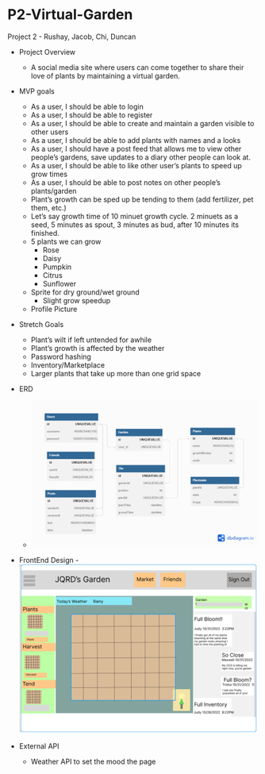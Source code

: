 # P2-Virtual-Garden
Project 2 - Rushay, Jacob, Chi, Duncan

-	Project Overview
    -	A social media site where users can come together to share their love of plants by maintaining a virtual garden.
-	MVP goals
    -	As a user, I should be able to login
    -	As a user, I should be able to register
    -	As a user, I should be able to create and maintain a garden visible to other users
    -	As a user, I should be able to add plants with names and a looks
    -	As a user, I should have a post feed that allows me to view other people’s gardens, save updates to a diary other people can look at.
    -	As a user, I should be able to like other user’s plants to speed up grow times
    -	As a user, I should be able to post notes on other people’s plants/garden
    -	Plant’s growth can be sped up be tending to them (add fertilizer, pet them, etc.)
    -	Let’s say growth time of 10 minuet growth cycle. 2 minuets as a seed, 5 minutes as spout, 3 minutes as bud, after 10 minutes its finished.
    -	5 plants we can grow
        -	Rose
        - Daisy
        - Pumpkin
        -	Citrus
        - Sunflower
    - Sprite for dry ground/wet ground
        - Slight grow speedup
    - Profile Picture
- Stretch Goals
    - Plant’s wilt if left untended for awhile
    - Plant’s growth is affected by the weather
    - Password hashing
    - Inventory/Marketplace
    - Larger plants that take up more than one grid space 
- ERD
     - ![ERD picture](Garden_Game.png)
- FrontEnd Design
    -![Rough Draft](/Assets/Design.png)

- External API
    - Weather API to set the mood the page
